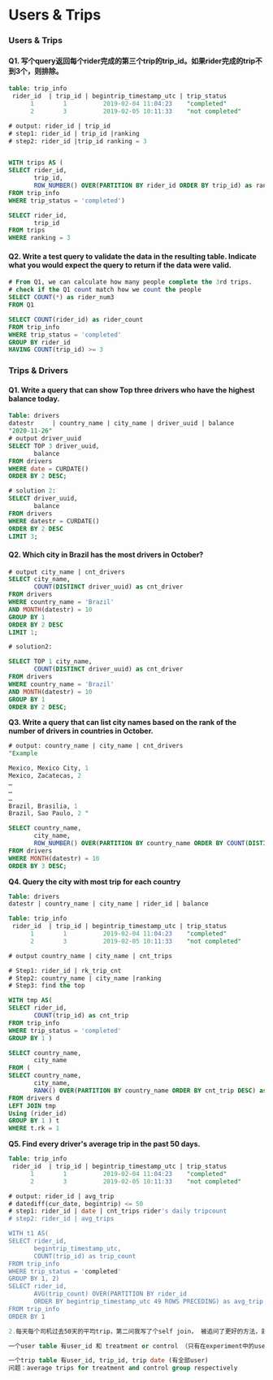 # Users & Trips

### Users & Trips 

#### Q1. 写个query返回每个rider完成的第三个trip的trip\_id。如果rider完成的trip不到3个，则排除。

```sql
table: trip_info 
 rider_id  | trip_id | begintrip_timestamp_utc | trip_status
      1        1          2019-02-04 11:04:23    "completed"
      2        3          2019-02-05 10:11:33    "not completed"

# output: rider_id | trip_id
# step1: rider_id | trip_id |ranking
# step2: rider_id |trip_id ranking = 3 


WITH trips AS (
SELECT rider_id, 
	   trip_id, 
	   ROW_NUMBER() OVER(PARTITION BY rider_id ORDER BY trip_id) as ranking
FROM trip_info
WHERE trip_status = 'completed') 

SELECT rider_id, 
	   trip_id 
FROM trips 
WHERE ranking = 3 
```

#### Q2. Write a test query to validate the data in the resulting table. Indicate what you would expect the query to return if the data were valid.

```sql
# From Q1, we can calculate how many people complete the 3rd trips. 
# check if the Q1 count match how we count the people 
SELECT COUNT(*) as rider_num3
FROM Q1

SELECT COUNT(rider_id) as rider_count
FROM trip_info 
WHERE trip_status = 'completed'
GROUP BY rider_id 
HAVING COUNT(trip_id) >= 3 
```

### Trips & Drivers

#### Q1. Write a query that can show Top three drivers who have the highest balance today. 

```sql
Table: drivers 
datestr     | country_name | city_name | driver_uuid | balance 
"2020-11-26"
# output driver_uuid 
SELECT TOP 3 driver_uuid, 
       balance  
FROM drivers 
WHERE date = CURDATE()
ORDER BY 2 DESC;  

# solution 2: 
SELECT driver_uuid, 
       balance 
FROM drivers 
WHERE datestr = CURDATE()
ORDER BY 2 DESC 
LIMIT 3; 
```

####  Q2. Which city in Brazil has the most drivers in October? 

```sql
# output city_name | cnt_drivers
SELECT city_name, 
       COUNT(DISTINCT driver_uuid) as cnt_driver
FROM drivers 
WHERE country_name = 'Brazil'
AND MONTH(datestr) = 10
GROUP BY 1 
ORDER BY 2 DESC 
LIMIT 1; 

# solution2: 

SELECT TOP 1 city_name, 
       COUNT(DISTINCT driver_uuid) as cnt_driver
FROM drivers 
WHERE country_name = 'Brazil'
AND MONTH(datestr) = 10
GROUP BY 1 
ORDER BY 2 DESC; 
```

**Q3. Write a query that can list city names based on the rank of the number of drivers in countries in October.**

```sql
# output: country_name | city_name | cnt_drivers
"Example

Mexico, Mexico City, 1 
Mexico, Zacatecas, 2 
…
…
…
Brazil, Brasilia, 1 
Brazil, Sao Paulo, 2 "

SELECT country_name,
       city_name, 
       ROW_NUMBER() OVER(PARTITION BY country_name ORDER BY COUNT(DISTINCT driver_uuid) DESC) as ranking       
FROM drivers 
WHERE MONTH(datestr) = 10
ORDER BY 3 DESC; 
```

**Q4. Query the city with most trip for each country** 

```sql
Table: drivers 
datestr | country_name | city_name | rider_id | balance 

Table: trip_info 
 rider_id  | trip_id | begintrip_timestamp_utc | trip_status
      1        1          2019-02-04 11:04:23    "completed"
      2        3          2019-02-05 10:11:33    "not completed"

# output country_name | city_name | cnt_trips

# Step1: rider_id | rk_trip_cnt
# Step2: country_name | city_name |ranking
# Step3: find the top 

WITH tmp AS(
SELECT rider_id, 
       COUNT(trip_id) as cnt_trip
FROM trip_info 
WHERE trip_status = 'completed'
GROUP BY 1 ) 

SELECT country_name, 
       city_name
FROM (
SELECT country_name, 
       city_name,
       RANK() OVER(PARTITION BY country_name ORDER BY cnt_trip DESC) as rk  
FROM drivers d 
LEFT JOIN tmp 
Using (rider_id)
GROUP BY 1 ) t 
WHERE t.rk = 1 
```

**Q5. Find every driver's average trip in the past 50 days.** 

```sql
Table: trip_info 
 rider_id  | trip_id | begintrip_timestamp_utc | trip_status
      1        1          2019-02-04 11:04:23    "completed"
      2        3          2019-02-05 10:11:33    "not completed"

# output: rider_id | avg_trip
# datediff(cur_date, begintrip) <= 50 
# step1: rider_id | date | cnt_trips rider's daily tripcount
# step2: rider_id | avg_trips

WITH t1 AS(
SELECT rider_id, 
       begintrip_timestamp_utc,
       COUNT(trip_id) as trip_count
FROM trip_info 
WHERE trip_status = 'completed'
GROUP BY 1, 2)
SELECT rider_id, 
       AVG(trip_count) OVER(PARTITION BY rider_id 
       ORDER BY begintrip_timestamp_utc 49 ROWS PRECEDING) as avg_trip
FROM trip_info 
ORDER BY 1   
```

```sql
2.每天每个司机过去50天的平均trip，第二问我写了个self join， 被追问了更好的方法，就说可能可以window function avg函数具体没有用过，然后面试官就说可以用preceding放在partition by里面

一个user table 有user_id 和 treatment or control （只有在experiment中的user才会在这个table里

一个trip table 有user_id, trip_id, trip date (有全部user)
问题：average trips for treatment and control group respectively
```



